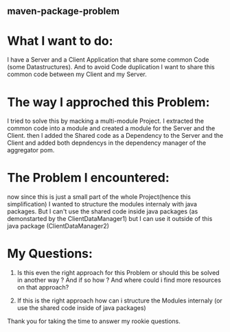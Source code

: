 ## maven-package-problem

# What I want to do:
I have a Server and a Client Application that share some common Code (some Datastructures).
And to avoid Code duplication I want to share this common code between my Client and my Server.

# The way I approched this Problem:
I tried to solve this by macking a multi-module Project.
I extracted the common code into a module and created a module for the Server and the Client.
then I added the Shared code as a Dependency to the Server and the Client and added both depndencys in the dependency manager of the aggregator pom.

# The Problem I encountered:
now since this is just a small part of the whole Project(hence this simplification) I wanted to structure the modules internaly with java packages.
But I can't use the shared code inside java packages (as demonstarted by the ClientDataManager1) but I can use it outside of this java package (ClientDataManager2)

# My Questions:
1. Is this even the right approach for this Problem or should this be solved in another way ? And if so how ? And where could i find more resources on that approach?

2. If this is the right approach how can i structure the Modules internaly (or use the shared code inside of java packages)

Thank you for taking the time to answer my rookie questions.
